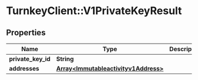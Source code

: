 # TurnkeyClient::V1PrivateKeyResult

## Properties
Name | Type | Description | Notes
------------ | ------------- | ------------- | -------------
**private_key_id** | **String** |  | [optional] 
**addresses** | [**Array&lt;Immutableactivityv1Address&gt;**](Immutableactivityv1Address.md) |  | [optional] 

